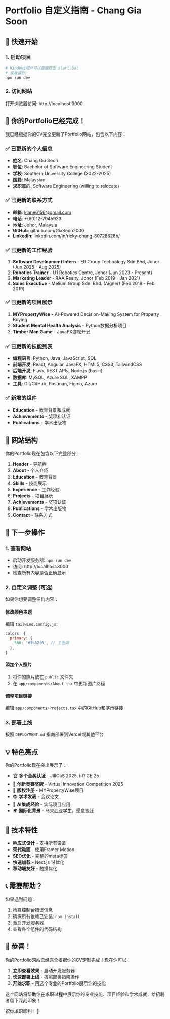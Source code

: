 # Portfolio 自定义指南 - Chang Gia Soon

## 🎯 快速开始

### 1. 启动项目
```bash
# Windows用户可以直接双击 start.bat
# 或者运行:
npm run dev
```

### 2. 访问网站
打开浏览器访问: http://localhost:3000

## 📝 你的Portfolio已经完成！

我已经根据你的CV完全更新了Portfolio网站，包含以下内容：

### ✅ 已更新的个人信息
- **姓名**: Chang Gia Soon
- **职位**: Bachelor of Software Engineering Student
- **学校**: Southern University College (2022-2025)
- **国籍**: Malaysian
- **求职意向**: Software Engineering (willing to relocate)

### ✅ 已更新的联系方式
- **邮箱**: klane6156@gmail.com
- **电话**: +(60)12-7945923
- **地址**: Johor, Malaysia
- **GitHub**: github.com/GiaSoon2000
- **LinkedIn**: linkedin.com/in/ricky-chang-80728628b/

### ✅ 已更新的工作经验
1. **Software Development Intern** - ER Group Technology Sdn Bhd, Johor (Jun 2025 - Aug 2025)
2. **Robotics Trainer** - U1 Robotics Centre, Johor (Jun 2023 - Present)
3. **Marketing Leader** - RAA Realty, Johor (Feb 2019 - Jan 2021)
4. **Sales Executive** - Melium Group Sdn. Bhd. (Aigner) (Feb 2018 - Feb 2019)

### ✅ 已更新的项目展示
1. **MYPropertyWise** - AI-Powered Decision-Making System for Property Buying
2. **Student Mental Health Analysis** - Python数据分析项目
3. **Timber Man Game** - JavaFX游戏开发

### ✅ 已更新的技能列表
- **编程语言**: Python, Java, JavaScript, SQL
- **前端开发**: React, Angular, JavaFX, HTML5, CSS3, TailwindCSS
- **后端开发**: Flask, REST APIs, Node.js (basic)
- **数据库**: MySQL, Azure SQL, XAMPP
- **工具**: Git/GitHub, Postman, Figma, Azure

### ✅ 新增的组件
- **Education** - 教育背景和成就
- **Achievements** - 奖项和认证
- **Publications** - 学术出版物

## 🎨 网站结构

你的Portfolio现在包含以下完整部分：

1. **Header** - 导航栏
2. **About** - 个人介绍
3. **Education** - 教育背景
4. **Skills** - 技能展示
5. **Experience** - 工作经验
6. **Projects** - 项目展示
7. **Achievements** - 奖项认证
8. **Publications** - 学术出版物
9. **Contact** - 联系方式

## 🚀 下一步操作

### 1. 查看网站
- 启动开发服务器: `npm run dev`
- 访问: http://localhost:3000
- 检查所有内容是否正确显示

### 2. 自定义调整 (可选)
如果你想要调整任何内容：

#### 修改颜色主题
编辑 `tailwind.config.js`:
```javascript
colors: {
  primary: {
    500: '#3b82f6', // 主色调
  },
}
```

#### 添加个人照片
1. 将你的照片放在 `public` 文件夹
2. 在 `app/components/About.tsx` 中更新图片路径

#### 调整项目链接
编辑 `app/components/Projects.tsx` 中的GitHub和演示链接

### 3. 部署上线
按照 `DEPLOYMENT.md` 指南部署到Vercel或其他平台

## 💡 特色亮点

你的Portfolio现在突出展示了：

- 🏆 **多个金奖认证** - JIIICaS 2025, i-RICE'25
- 🥉 **创新竞赛奖牌** - Virtual Innovation Competition 2025
- 📜 **版权注册** - MYPropertyWise项目
- 📚 **学术发表** - 会议论文
- 🤖 **AI集成经验** - 实际项目应用
- 🌍 **国际化背景** - 马来西亚学生，愿意搬迁

## 🔧 技术特性

- **响应式设计** - 支持所有设备
- **现代动画** - 使用Framer Motion
- **SEO优化** - 完整的meta标签
- **快速加载** - Next.js 14优化
- **移动端友好** - 触摸优化

## 📞 需要帮助？

如果遇到问题：
1. 检查控制台错误信息
2. 确保所有依赖已安装: `npm install`
3. 重启开发服务器
4. 查看各个组件的代码结构

## 🎉 恭喜！

你的Portfolio网站已经完全根据你的CV定制完成！现在你可以：

1. **立即查看效果** - 启动开发服务器
2. **快速部署上线** - 按照部署指南操作
3. **开始求职** - 用这个专业的Portfolio展示你的技能

这个网站将帮助你在求职过程中展示你的专业技能、项目经验和学术成就，给招聘者留下深刻印象！

祝你求职顺利！🚀
